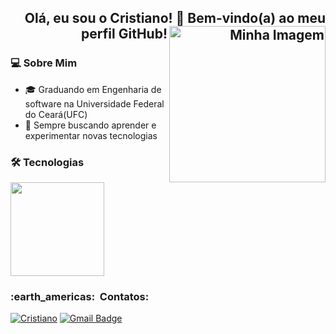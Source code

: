 <h2 align="right">
  Olá, eu sou o Cristiano! 👋 Bem-vindo(a) ao meu perfil GitHub!
  <img src="https://github.com/CristianoMends.png" align="right" alt="Minha Imagem" width="250"/>
</h2>

<h3>💻 Sobre Mim</h3>

-   🎓 Graduando em Engenharia de software na Universidade Federal do Ceará(UFC)
-   🌱 Sempre buscando aprender e experimentar novas tecnologias

<h3>🛠️ Tecnologias</h3>

<img height="150em" src="https://github-readme-stats.vercel.app/api/top-langs/?username=CristianoMends&layout=compact&langs_count=16&theme=tokyonight"/>

<h3> :earth_americas: &nbsp;Contatos: </h3> 

[![Cristiano](https://img.shields.io/badge/-CristianoMendes-blue?style=flat-square&logo=Linkedin&logoColor=white&link=https://www.linkedin.com/in/cristiano-mendes-link/)](https://www.linkedin.com/in/cristiano-mendes-link/)
[![Gmail Badge](https://img.shields.io/badge/-mendescristiano012@email.com-blue?style=flat-square&logo=Gmail&logoColor=white&link=mailto:SEU-EMAIL)](mailto:mendescristiano012@gmail.com)


